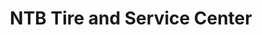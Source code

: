 ---
title: "NTB Tire and Service Center"
url: /auburn/ntb-tire-and-service-center/
shop: Autowerkstatt
---